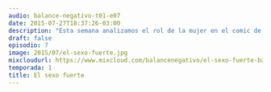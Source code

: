 ```yaml
---
audio: balance-negativo-t01-e07
date: 2015-07-27T18:37:26-03:00
description: "Esta semana analizamos el rol de la mujer en el comic de superhéroes desde sus orígenes hasta el presente; cómo el medio refleja una visión de la sociedad y su evolución (o no) a lo largo de la Historia. ¡Prometemos no babearnos!"
draft: false
episodio: 7
image: 2015/07/el-sexo-fuerte.jpg
mixcloudurl: https://www.mixcloud.com/balancenegativo/el-sexo-fuerte-balance-negativo-t01-e07/
temporada: 1
title: El sexo fuerte
---
```


